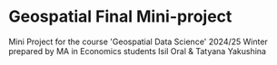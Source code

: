 # Geospatial Final Mini-project
Mini Project for the course 'Geospatial Data Science' 2024/25 Winter
prepared by MA in Economics students Isil Oral & Tatyana Yakushina
